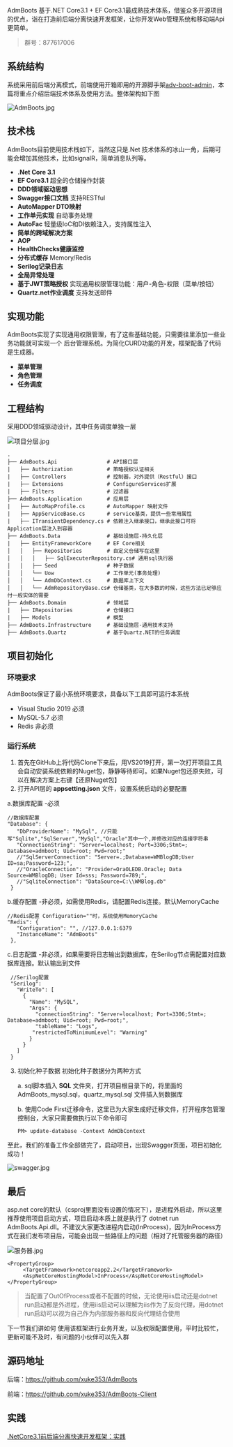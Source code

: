 AdmBoots 基于.NET Core3.1 + EF Core3.1最成熟技术体系，借鉴众多开源项目的优点，诣在打造前后端分离快速开发框架，让你开发Web管理系统和移动端Api更简单。
> 群号：877617006
## 系统结构
系统采用前后端分离模式，前端使用开箱即用的开源脚手架[adv-boot-admin](https://github.com/LANIF-UI/dva-boot-admin)，本篇将重点介绍后端技术体系及使用方法。整体架构如下图

![AdmBoots.jpg](https://i.loli.net/2020/09/22/JnrW6ONts2mV9hA.jpg)

## 技术栈
AdmBoots目前使用技术栈如下，当然这只是.Net 技术体系的冰山一角，后期可能会增加其他技术，比如signalR，简单消息队列等。
- **.Net Core 3.1**
- **EF Core3.1**  超全的仓储操作封装
- **DDD领域驱动思想**
- **Swagger接口文档** 支持RESTful
- **AutoMapper DTO映射**
- **工作单元实现** 自动事务处理
- **AutoFac** 轻量级IoC和DI依赖注入，支持属性注入
- **简单的跨域解决方案**
- **AOP**
- **HealthChecks健康监控**
- **分布式缓存** Memory/Redis
- **Serilog记录日志**
- **全局异常处理**
- **基于JWT策略授权** 实现通用权限管理功能：用户-角色-权限（菜单/按钮）
- **Quartz.net作业调度** 支持发送邮件
  
## 实现功能
AdmBoots实现了实现通用权限管理，有了这些基础功能，只需要往里添加一些业务功能就可实现一个 后台管理系统。为简化CURD功能的开发，框架配备了代码是生成器。
- **菜单管理**
- **角色管理**
- **任务调度**

## 工程结构
采用DDD领域驱动设计，其中任务调度单独一层

![项目分层.jpg](https://i.loli.net/2020/09/26/sYTRjxXgaJNdzom.jpg)


```
.
├── AdmBoots.Api                # API接口层
|   ├── Authorization           # 策略授权认证相关
|   ├── Controllers             # 控制器，对外提供（Restful）接口
|   ├── Extensions              # ConfigureServices扩展
|   ├── Filters                 # 过滤器
├── AdmBoots.Application        # 应用层
|   ├── AutoMapProfile.cs       # AutoMapper 映射文件
|   ├── AppServiceBase.cs       # service基类，提供一些常用属性
|   ├── ITransientDependency.cs # 依赖注入继承接口，继承此接口可将Application层注入到容器
├── AdmBoots.Data               # 基础设施层-持久化层
|   ├── EntityFrameworkCore     # EF Core相关
│   │   ├── Repositories        # 自定义仓储写在这里  
│   │   │   ├── SqlExecuterRepository.cs# 通用sql执行器
│   │   ├── Seed                # 种子数据
│   │   └── Uow                 # 工作单元(事务处理)
│   │   └── AdmDbContext.cs     # 数据库上下文 
│   │   └── AdmRepositoryBase.cs# 仓储基类，在大多数的时候，这些方法已足够应付一般实体的需要      
├── AdmBoots.Domain             # 领域层
|   ├── IRepositories           # 仓储接口
|   ├── Models                  # 模型
├── AdmBoots.Infrastructure     # 基础设施层-通用技术支持
├── AdmBoots.Quartz             # 基于Quartz.NET的任务调度
```
## 项目初始化
### 环境要求
AdmBoots保证了最小系统环境要求，具备以下工具即可运行本系统

* Visual Studio 2019 必须
* MySQL-5.7          必须
* Redis              非必须

### 运行系统
1. 首先在GitHub上将代码Clone下来后，用VS2019打开，第一次打开项目工具会自动安装系统依赖的Nuget包，静静等待即可。如果Nuget包还原失败，可以在解决方案上右键【还原Nuget包】
2. 打开API层的 <b>appsetting.json</b> 文件，设置系统启动的必要配置
  
  a.数据库配置 -必须
 ```
//数据库配置
 "Database": {
    "DbProviderName": "MySql", //只能写"Sqlite","SqlServer","MySql","Oracle"其中一个,并修改对应的连接字符串
    "ConnectionString": "Server=localhost; Port=3306;Stmt=; Database=admboot; Uid=root; Pwd=root;"
    //"SqlServerConnection": "Server=.;Database=WMBlogDB;User ID=sa;Password=123;",
    //"OracleConnection": "Provider=OraOLEDB.Oracle; Data Source=WMBlogDB; User Id=sss; Password=789;",
    //"SqliteConnection": "DataSource=C:\\WMBlog.db"
  }

 ```
 b.缓存配置 -非必须，如需使用Redis，请配置Redis连接。默认MemoryCache
 ```
//Redis配置 Configuration=""时，系统使用MemoryCache
 "Redis": {
    "Configuration": "", //127.0.0.1:6379
    "InstanceName": "AdmBoots"
  },
 ```
 c.日志配置 -非必须，如果需要将日志输出到数据库，在Serilog节点需配置对应数据库连接。默认输出到文件
 ```
  //Serilog配置
  "Serilog":
    "WriteTo": [
      {
        "Name": "MySQL",
        "Args": {
          "connectionString": "Server=localhost; Port=3306;Stmt=; Database=admboot; Uid=root; Pwd=root;",
          "tableName": "Logs",
         "restrictedToMinimumLevel": "Warning"
        }
      }     
    ]
  }
 ```
3. 初始化种子数据
   初始化种子数据分为两种方式
   
   a. sql脚本插入 <b>SQL</b> 文件夹，打开项目根目录下的，将里面的 AdmBoots_mysql.sql，quartz_mysql.sql 文件插入到数据库
   
   b. 使用Code First迁移命令，这里已为大家生成好迁移文件，打开程序包管理控制台，大家只需要做执行以下命令即可
    
    ```
    PM> update-database -Context AdmDbContext
    ```
至此，我们的准备工作全部做完了，启动项目，出现Swagger页面，项目初始化成功！

![swagger.jpg](https://i.loli.net/2020/09/26/UXWdTZv4wJ1MqAl.jpg)
## 最后
asp.net core的默认（csproj里面没有设置的情况下），是进程外启动，所以这里推荐使用项目启动方式，项目启动本质上就是执行了 dotnet run AdmBoots.Api.dll。不建议大家更改进程内启动(InProcess)，因为InProcess方式在我们发布项目后，可能会出现一些路径上的问题（相对了托管服务器的路径）

![服务器.jpg](https://i.loli.net/2020/09/26/KRhAIu8BQn7vZOX.jpg)

```
<PropertyGroup>
     <TargetFramework>netcoreapp2.2</TargetFramework>
     <AspNetCoreHostingModel>InProcess</AspNetCoreHostingModel>
</PropertyGroup>
 ```
> 当配置了OutOfProcess或者不配置的时候，无论使用iis启动还是dotnet run启动都是外进程，使用iis启动可以理解为iis作为了反向代理，用dotnet run启动可以视为自己作为内部服务器和反向代理结合使用


 下一节我们讲如何 使用该框架进行业务开发，以及权限配置使用，平时比较忙，更新可能不及时，有问题的小伙伴可以先入群

## 源码地址
后端：<https://github.com/xuke353/AdmBoots>

前端：<https://github.com/xuke353/AdmBoots-Client>

## 实践
[.NetCore3.1前后端分离快速开发框架：实践](https://www.cnblogs.com/xuke/p/13736724.html)
